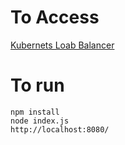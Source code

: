 
# To Access
[Kubernets Loab Balancer](https://api-service-brunobotelhobr.cloud.okteto.net/)

# To run

    npm install
    node index.js
    http://localhost:8080/
